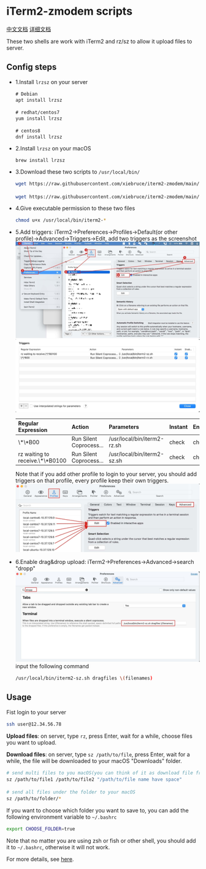 # iTerm2-zmodem scripts

[中文文档](https://www.xiebruce.top/1863.html)
[详细文档](https://www.xiebruce.top/1863.html)

These two shells are work with iTerm2 and rz/sz to allow it upload files to server.

## Config steps

- 1.Install `lrzsz` on your server

  ```
  # Debian
  apt install lrzsz

  # redhat/centos7
  yum install lrzsz

  # centos8
  dnf install lrzsz
  ```

- 2.Install `lrzsz` on your macOS

  ```
  brew install lrzsz
  ```

- 3.Download these two scripts to `/usr/local/bin/`

  ```bash
  wget https://raw.githubusercontent.com/xiebruce/iterm2-zmodem/main/iterm2-rz.sh -O /usr/local/bin/iterm2-rz.sh

  wget https://raw.githubusercontent.com/xiebruce/iterm2-zmodem/main/iterm2-sz.sh -O /usr/local/bin/iterm2-sz.sh
  ```

- 4.Give executable permission to these two files

  ```bash
  chmod u+x /usr/local/bin/iterm2-*
  ```

- 5.Add triggers: iTerm2→Preferences→Profiles→Default(or other profile)→Advanced→Triggers→Edit, add two triggers as the screenshot
  ![iTerm2-add-triggers1](./img/iTerm2-add-triggers1.jpg)
  ![iTerm2-add-triggers2](./img/iTerm2-add-triggers2.jpg)

  | Regular Expression                | Action                  | Parameters                  | Instant | Enabled |
  | --------------------------------- | ----------------------- | --------------------------- | :------ | :------ |
  | \\*\\*B00                         | Run Silent Coprocess... | /usr/local/bin/iterm2-rz.sh | check   | check   |
  | rz waiting to receive.\\*\\*B0100 | Run Silent Coprocess... | /usr/local/bin/iterm2-sz.sh | check   | check   |

  Note that if you add other profile to login to your server, you should add triggers on that profile, every profile keep their own triggers.
  ![iTerm2-add-triggers1](./img/iTerm2-add-triggers3.jpg)

- 6.Enable drag&drop upload: iTerm2→Preferences→Advanced→search "dropp"
  ![iTerm2-add-triggers1](./img/iTerm2-drag&drop-trigger.jpg)
  input the following command

  ```bash
  /usr/local/bin/iterm2-sz.sh dragfiles \(filenames)
  ```

## Usage

Fist login to your server

```bash
ssh user@12.34.56.78
```

**Upload files**: on server, type `rz`, press Enter, wait for a while, choose files you want to upload.

**Download files**: on server, type `sz /path/to/file`, press Enter, wait for a while, the file will be downloaded to your macOS "Downloads" folder.

```bash
# send multi files to you macOS(you can think of it as download file from server)
sz /path/to/file1 /path/to/file2 "/path/to/file name have space"

# send all files under the folder to your macOS
sz /path/to/folder/*
```

If you want to choose which folder you want to save to, you can add the following environment variable to `~/.bashrc`

```bash
export CHOOSE_FOLDER=true
```

Note that no matter you are using zsh or fish or other shell, you should add it to `~/.bashrc`, otherwise it will not work.

For more details, see [here](https://www.xiebruce.top/1863.html).
